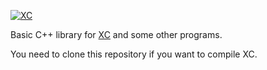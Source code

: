 [![XC](https://github.com/lcpt/xc/blob/master/doc/logo/xc_logo_100x80.jpeg)](https://sites.google.com/site/xcfemanalysis)

Basic C++ library for <a href="https://github.com/lcpt/xc" target="_new">XC</a> and some other programs.

You need to clone this repository if you want to compile XC.
